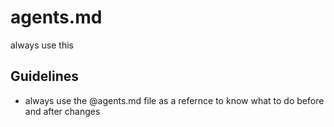 # agents.md

always use this

## Guidelines

- always use the @agents.md file as a refernce to know what to do before and after changes